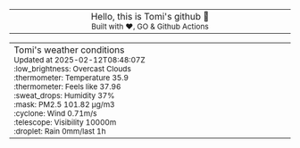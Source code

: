 
<div align="center">
<table>
<tbody>
<td align="center">
<img width="2000" height="0"><br>
Hello, this is Tomi's github 👋<br>
<sup>Built with ❤️, GO & Github Actions</sup><br>
<img width="2000" height="0">
</td>
</tbody>
</table>
</div>
<table>
<tbody>
<td align="left">
<img width="2000" height="0"><br>
Tomi's weather conditions<br>
<sup>Updated at 2025-02-12T08:48:07Z</sup><br>
<sup>:low_brightness: Overcast Clouds</sup><br>
<sup>:thermometer: Temperature 35.9 </sup><br>
<sup>:thermometer: Feels like 37.96</sup><br>
<sup>:sweat_drops: Humidity 37%</sup><br>
<sup>:mask: PM2.5 101.82 μg/m3</sup><br>
<sup>:cyclone: Wind 0.71m/s </sup><br>
<sup>:telescope: Visibility 10000m </sup><br>
<sup>:droplet: Rain 0mm/last 1h </sup><br>
<img width="2000" height="0">
</td>
<td align="left">
<img width="2000" height="0"><br>
<br>
<img width="2000" height="0">
</td>
</tbody>
</table>
</div>
    